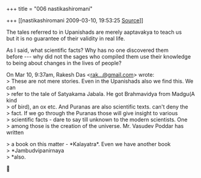 +++
title = "006 nastikashiromani"

+++
[[nastikashiromani	2009-03-10, 19:53:25 [Source](https://groups.google.com/g/bvparishat/c/_Uyc_LSnqNM)]]



The tales referred to in Upanishads are merely aaptavakya to teach us  
but it is no guarantee of their validity in real life.  
  
As I said, what scientific facts? Why has no one discovered them  
before --- why did not the sages who compiled them use their knowledge  
to being about changes in the lives of people?  

  
On Mar 10, 9:37am, Rakesh Das \<[rak...@gmail.com]()\> wrote:  
\> These are not mere stories. Even in the Upanishads also we find this. We can  
\> refer to the tale of Satyakama Jabala. He got Brahmavidya from Madgu(A kind  
\> of bird), an ox etc. And Puranas are also scientific texts. can't deny the  
\> fact. If we go through the Puranas those will give insight to various  
\> scientific facts - dare to say till unknown to the modern scientists. One  
\> among those is the creation of the universe. Mr. Vasudev Poddar has written  

\> a book on this matter - \*Kalayatra\*. Even we have another book  
\> \*Jambudvipanirnaya  
\> \*also.  



